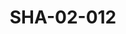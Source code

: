 ---
pid: SHA-02-012
title: SHA-02-012
language: ar
collection: شرحبيل احمد
original_label: 
rights: شرحبيل احمد
location_of_original: شرحبيل احمد
photographer_or_studio: 
scanned_from: photograph 12.2 by 16.4
_date: '1962'
location: اثيوبيا، اديس ابابا
description: رجال في الطائرة من ضمنهم احمد المصطفى بدر التهامي خلف الله ابو السيد
  خضر الحاوي سيد خليفة شرحبيل احمد عثمان حسين
additional_notes: 
permission_display: 'yes'
on_server: 'no'
on_website: 'no'
permalink: "/archive/ar/sha-02-012.html"
layout: photo-page
---